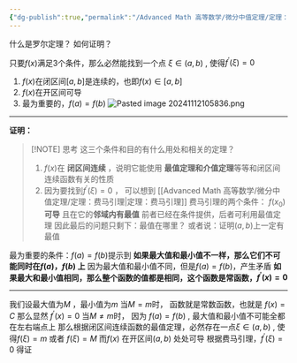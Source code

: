 ```yaml
---
{"dg-publish":true,"permalink":"/Advanced Math 高等数学/微分中值定理/定理：罗尔定理/","tags":["微积分","定理"]}
---
```


什么是罗尔定理？
如何证明？

只要$f(x)$满足3个条件，那么必然能找到一个点 $\xi \in (a , b)$ , 使得$f^{\prime} (\xi) = 0$
1. $f(x)$在闭区间$[a,b]$是连续的，也即$f(x) \in [a,b]$
2. $f(x)$在开区间可导
3. 最为重要的，$f(a) = f(b)$
![Pasted image 20241112105836.png](/img/user/%E5%9B%BE%E5%BA%93/Pasted%20image%2020241112105836.png)
___
**证明：**

> [!NOTE] 思考
> 这三个条件和目的有什么用处和相关的定理？
> 1. $f(x)$在 **闭区间连续** ，说明它能使用 **最值定理和介值定理**等等和闭区间连续函数有关的性质
> 2. 因为要找到$f^{\prime} (\xi) = 0$ ， 可以想到 [[Advanced Math 高等数学/微分中值定理/定理：费马引理\|定理：费马引理]]
> 费马引理的两个条件： $f(x_{0})$ **可导** 且在它的**邻域内有最值**
> 前者已经在条件提供，后者可利用最值定理
> 因此最后的问题只剩下：最值在哪里？
> 或者说：证明$(a,b)$上一定有最值

最为重要的条件：$f(a) = f(b)$提示到
**如果最大值和最小值不一样，那么它们不可能同时在$f(a) ， f(b)$ 上**
因为最大值和最小值不同，但是$f(a) = f(b)$，产生矛盾
**如果最大和最小值相同，那么整个函数的值都是相同，这个函数是常函数，$f^{\prime}(x) = 0$**
_____
我们设最大值为$M$ ，最小值为$m$
当$M = m$时，
函数就是常数函数，也就是 $f(x) = C$
那么显然  $f^{\prime} (x) = 0$ 
当$M \ne m$时，
因为 $f(a) = f(b)$ , 最大值和最小值不可能全都在左右端点上
那么根据闭区间连续函数的最值定理，必然存在一点$\xi \in ( a, b )$ , 使得$f(\xi) = m$ 或者 $f(\xi) = M$
而$f(x)$ 在开区间$(a,b)$ 处处可导
根据费马引理，$f^{\prime}(\xi) = 0$
得证









